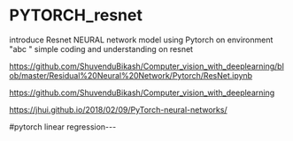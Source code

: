 # PYTORCH_resnet
 introduce Resnet NEURAL network model using Pytorch on environment "abc " 
 simple coding and understanding on resnet
 
https://github.com/ShuvenduBikash/Computer_vision_with_deeplearning/blob/master/Residual%20Neural%20Network/Pytorch/ResNet.ipynb

https://github.com/ShuvenduBikash/Computer_vision_with_deeplearning

https://jhui.github.io/2018/02/09/PyTorch-neural-networks/

#pytorch linear regression---
